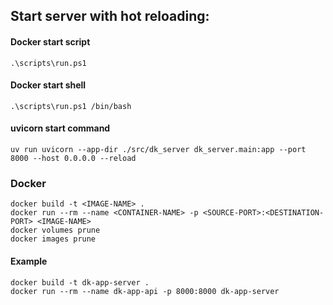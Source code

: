 
## Start server with hot reloading:

#### Docker start script

```
.\scripts\run.ps1
```

#### Docker start shell

```
.\scripts\run.ps1 /bin/bash
```

#### uvicorn start command

```
uv run uvicorn --app-dir ./src/dk_server dk_server.main:app --port 8000 --host 0.0.0.0 --reload
```



### Docker

```
docker build -t <IMAGE-NAME> .
docker run --rm --name <CONTAINER-NAME> -p <SOURCE-PORT>:<DESTINATION-PORT> <IMAGE-NAME>
docker volumes prune
docker images prune
```

#### Example

```
docker build -t dk-app-server .
docker run --rm --name dk-app-api -p 8000:8000 dk-app-server
```